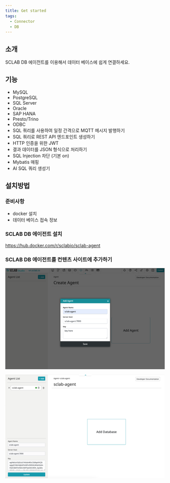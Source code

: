 ```yaml
---
title: Get started
tags:
  - Connector
  - DB
---
```


## 소개
SCLAB DB 에이전트를 이용해서 데이터 베이스에 쉽게 연결하세요.

## 기능
- MySQL
- PostgreSQL
- SQL Server
- Oracle
- SAP HANA
- Presto/Trino
- ODBC
- SQL 쿼리를 사용하여 일정 간격으로 MQTT 메시지 발행하기
- SQL 쿼리로 REST API 엔드포인트 생성하기
- HTTP 인증을 위한 JWT
- 결과 데이터를 JSON 형식으로 처리하기
- SQL Injection 차단 (기본 on)
- Mybatis 매핑
- AI SQL 쿼리 생성기

## 설치방법

### 준비사항
- docker 설치
- 데이터 베이스 접속 정보

### SCLAB DB 에이전트 설치
https://hub.docker.com/r/sclabio/sclab-agent

### SCLAB DB 에이전트를 컨텐츠 사이트에 추가하기
![ADD SCLAB DB Agent Screenshot](./ADDAgent.png)

![ADD SCLAB DB Agent Complete Screenshot](./ADDagentComplete.png)